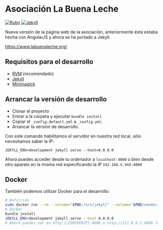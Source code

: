 # Asociación La Buena Leche

[![Ruby](https://img.shields.io/badge/ruby-2.5.1-blue.svg?style=flat-square)](https://www.ruby-lang.org)
[![Jekyll](https://img.shields.io/badge/jekyll-3.8.5-blue.svg?style=flat-square)](https://www.ruby-lang.org)

Nueva versión de la página web de la asociación, anteriormente ésta estaba hecha con AngularJS y ahora se ha portado a Jekyll.

https://www.labuenaleche.org/

## Requisitos para el desarrollo

- [RVM](https://rvm.io/) (recomendado)
- [Jekyll](https://jekyllrb.com/)
- [Minimagick](https://github.com/minimagick/minimagick)

## Arrancar la versión de desarrollo

- Clonar el proyecto
- Entrar a la carpeta y ejecutar `bundle install`
- Copiar el `_config.default.yml` a `_config.yml`.
- Arrancar la versión de desarrollo.

Con este comando habilitamos el servidor en nuestra red local, sólo necesitamos saber la IP:

`JEKYLL_ENV=development jekyll serve --host=0.0.0.0`

Ahora puedes acceder desde tu ordenador a `localhost:4000` o bien desde otro aparato en la misma red especificando la IP `192.168.X.XXX:4000`

## Docker

También podemos utilizar Docker para el desarrollo:

```bash
# Anfitrión
sudo docker run --rm --volume="$PWD:/srv/jekyll" --volume="$PWD/vendor/bundle:/usr/local/bundle" -p 4000:4000 -it jekyll/jekyll:latest bash
# Docker
bundle install
JEKYLL_ENV=development jekyll serve --host 0.0.0.0
# Ahora puedes ver en http://{DOCKERIP}:4000 o http://127.0.0.1:4000 la página
```
